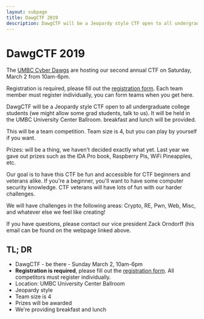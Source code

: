 ```yaml
---
layout: subpage
title: DawgCTF 2019
description: DawgCTF will be a Jeopardy style CTF open to all undergraduate college students. It will be held in the UMBC University Center Ballroom on Saturday, March 2nd from 10am-6pm.
---
```


# DawgCTF 2019

The [UMBC Cyber Dawgs](http://umbccd.umbc.edu/) are hosting our second annual
CTF on Saturday, March 2 from 10am-6pm.

Registration is required, please fill out the [registration form](https://goo.gl/forms/svhN8pkdEyfy4gme2). Each team member must register individually, you can form teams when you get here.

DawgCTF will be a Jeopardy style CTF open to all undergraduate college students
(we might allow some grad students, talk to us). It will be held in the UMBC
University Center Ballroom. breakfast and lunch will be provided.

This will be a team competition. Team size is 4, but you can play by yourself if
you want.

Prizes: will be a thing, we haven't decided exactly what yet. Last year we gave
out prizes such as the IDA Pro book, Raspberry Pis, WiFi Pineapples, etc.

Our goal is to have this CTF be fun and accessible for CTF beginners and
veterans alike. If you're a beginner, you'll want to have some computer security
knowledge. CTF veterans will have lots of fun with our harder challenges.

We will have challenges in the following areas: Crypto, RE, Pwn, Web, Misc, and
whatever else we feel like creating!

If you have questions, please contact our vice president Zack Orndorff (his
email can be found on the webpage linked above.

## TL; DR

* DawgCTF - be there - Sunday March 2, 10am-6pm
* **Registration is required**, please fill out the [registration form](https://goo.gl/forms/svhN8pkdEyfy4gme2). All competitors must register individually.
* Location: UMBC University Center Ballroom
* Jeopardy style
* Team size is 4
* Prizes will be awarded
* We're providing breakfast and lunch
